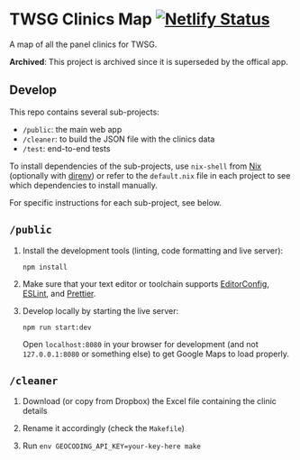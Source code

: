 # TWSG Clinics Map [![Netlify Status](https://api.netlify.com/api/v1/badges/02f58585-c258-4982-a881-23a03a018e9b/deploy-status)](https://app.netlify.com/sites/twsgclinics/deploys)

A map of all the panel clinics for TWSG.

**Archived**: This project is archived since it is superseded by the offical app.

## Develop

This repo contains several sub-projects: 

- `/public`: the main web app
- `/cleaner`: to build the JSON file with the clinics data
- `/test`: end-to-end tests

To install dependencies of the sub-projects, use `nix-shell` from [Nix][]
(optionally with [direnv][]) or refer to the `default.nix` file in each project
to see which dependencies to install manually.

For specific instructions for each sub-project, see below.

## `/public`

1. Install the development tools (linting, code formatting and live server):

       npm install

2. Make sure that your text editor or toolchain supports [EditorConfig][],
   [ESLint][], and [Prettier][].

3. Develop locally by starting the live server:

       npm run start:dev

   Open `localhost:8080` in your browser for development (and not
   `127.0.0.1:8080` or something else) to get Google Maps to load properly.

## `/cleaner`

1. Download (or copy from Dropbox) the Excel file containing the clinic details

2. Rename it accordingly (check the `Makefile`)

3. Run `env GEOCODING_API_KEY=your-key-here make`

[Node.js]: https://nodejs.org/en/
[Nix]: https://nixos.org/nix/
[direnv]: https://direnv.net/
[EditorConfig]: https://editorconfig.org/
[ESLint]: https://eslint.org/
[Prettier]: https://prettier.io/
